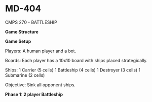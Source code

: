 # MD-404
CMPS 270 - BATTLESHIP 

**Game Structure**

**Game Setup**

Players: A human player and a bot.

Boards: Each player has a 10x10 board with ships placed strategically.

Ships:
         1 Carrier (5 cells)
         1 Battleship (4 cells)
         1 Destroyer (3 cells)
         1 Submarine (2 cells)
         
Objective: Sink all opponent ships.

**Phase 1: 2 player Battleship** 

